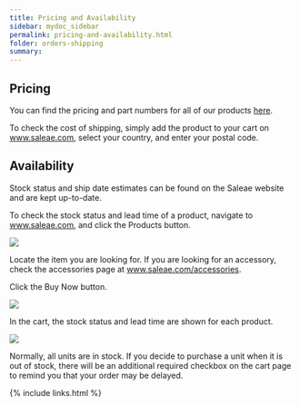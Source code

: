 ```yaml
---
title: Pricing and Availability
sidebar: mydoc_sidebar
permalink: pricing-and-availability.html
folder: orders-shipping
summary:
---
```


## Pricing

You can find the pricing and part numbers for all of our products [here](https://support.saleae.com/ordering-and-shipping/faq/saleae-part-numbers).

To check the cost of shipping, simply add the product to your cart on www.saleae.com, select your country, and enter your postal code.

## Availability

Stock status and ship date estimates can be found on the Saleae website and are kept up-to-date.

To check the stock status and lead time of a product, navigate to www.saleae.com, and click the Products button.

![](https://saleae.github.io/support/images/pricing-and-availability/pricing-and-availability1.png)

Locate the item you are looking for. If you are looking for an accessory, check the accessories page at www.saleae.com/accessories.

Click the Buy Now button.

![](https://saleae.github.io/support/images/pricing-and-availability/pricing-and-availability2.png)

In the cart, the stock status and lead time are shown for each product.

![](https://saleae.github.io/support/images/pricing-and-availability/pricing-and-availability3.png)

Normally, all units are in stock. If you decide to purchase a unit when it is out of stock, there will be an additional required checkbox on the cart page to remind you that your order may be delayed.

{% include links.html %}